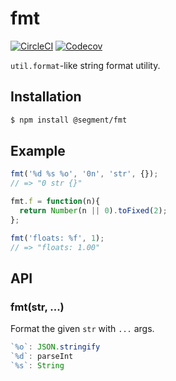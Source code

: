 # fmt

[![CircleCI](https://circleci.com/gh/segmentio/fmt.svg?style=shield&circle-token=a8e3741191a19d98b7d5796fd9bfc1b544d18a25)](https://circleci.com/gh/segmentio/fmt)
[![Codecov](https://img.shields.io/codecov/c/github/segmentio/fmt/master.svg?maxAge=2592000)](https://codecov.io/gh/segmentio/fmt)

`util.format`-like string format utility.

## Installation

```sh
$ npm install @segment/fmt
```

## Example

```js
fmt('%d %s %o', '0n', 'str', {});
// => "0 str {}"

fmt.f = function(n){
  return Number(n || 0).toFixed(2);
};

fmt('floats: %f', 1);
// => "floats: 1.00"
```

## API

### fmt(str, ...)

Format the given `str` with `...` args.

```js
`%o`: JSON.stringify
`%d`: parseInt
`%s`: String
```
